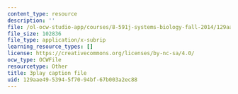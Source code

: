 ```yaml
---
content_type: resource
description: ''
file: /ol-ocw-studio-app/courses/8-591j-systems-biology-fall-2014/129aae4953945f7094bf67b003a2ec88_KLrPm-BEEOI.vtt
file_size: 102836
file_type: application/x-subrip
learning_resource_types: []
license: https://creativecommons.org/licenses/by-nc-sa/4.0/
ocw_type: OCWFile
resourcetype: Other
title: 3play caption file
uid: 129aae49-5394-5f70-94bf-67b003a2ec88
---
```

